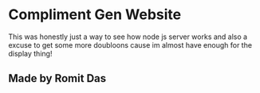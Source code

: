 # Compliment Gen Website
This was honestly just a way to see how node js server works and also a excuse to get some more doubloons cause im almost have enough for the display thing!
## Made by Romit Das